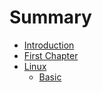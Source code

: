 # Summary

* [Introduction](README.md)
* [First Chapter](chapter1.md)
* [Linux](linux.md)
  * [Basic](linux/basic.md)

